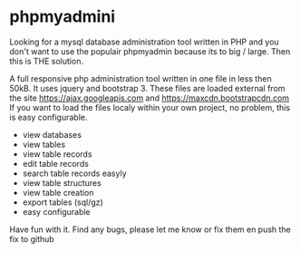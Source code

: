 # phpmyadmini
Looking for a mysql database administration tool written in PHP and you don't want to use the populair phpmyadmin because its to big / large. Then this is THE solution.

A full responsive php administration tool written in one file in less then 50kB. It uses jquery and bootstrap 3. These files are loaded external from the site https://ajax.googleapis.com and https://maxcdn.bootstrapcdn.com
If you want to load the files localy within your own project, no problem, this is easy configurable.

- view databases
- view tables
- view table records
- edit table records
- search table records easyly
- view table structures
- view table creation
- export tables (sql/gz)
- easy configurable

Have fun with it. Find any bugs, please let me know or fix them en push the fix to github
